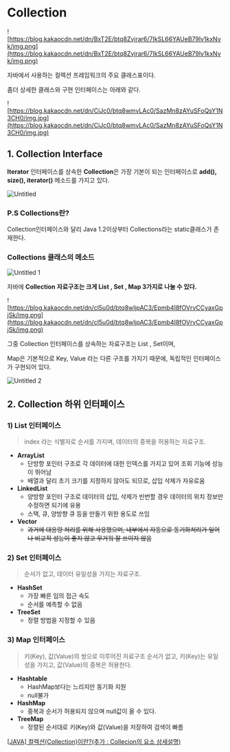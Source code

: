 # Collection

![https://blog.kakaocdn.net/dn/BxT2E/btq8Zvjrar6/7IkSL66YAUeB79lv1kxNvk/img.png](https://blog.kakaocdn.net/dn/BxT2E/btq8Zvjrar6/7IkSL66YAUeB79lv1kxNvk/img.png)

자바에서 사용하는 컬렉션 프레임워크의 주요 클래스표이다.

좀더 상세한 클래스와 구현 인터페이스는 아래와 같다.

![https://blog.kakaocdn.net/dn/CiJc0/btq8wmvLAc0/SazMn8zAYuSFoQsY1N3CH0/img.jpg](https://blog.kakaocdn.net/dn/CiJc0/btq8wmvLAc0/SazMn8zAYuSFoQsY1N3CH0/img.jpg)

## 1. Collection Interface

**Iterator** 인터페이스를 상속한 **Collection**은 가장 기본이 되는 인터페이스로 **add(), size(), iterator()** 메소드를 가지고 있다.

![Untitled](https://user-images.githubusercontent.com/55426397/180901004-0b1e4827-1a20-481b-bbcc-e0228c00eaa1.png)


### P.S Collections란?

Collection인터페이스와 달리 Java 1.2이상부터 Collections라는 static클래스가 존재한다.

### Collections 클래스의 메소드

![Untitled 1](https://user-images.githubusercontent.com/55426397/180901013-267dea70-ad77-4ee1-a439-35982ca7ee75.png)


자바에 **Collection** **자료구조는 크게 List , Set , Map 3가지로 나눌 수 있다.**

![https://blog.kakaocdn.net/dn/cl5u0d/btq8wljpAC3/Epmb4I8fOVrvCCyaxGpjSk/img.png](https://blog.kakaocdn.net/dn/cl5u0d/btq8wljpAC3/Epmb4I8fOVrvCCyaxGpjSk/img.png)

그중 Collection 인터페이스를 상속하는 자료구조는 List , Set이며,

Map은 기본적으로 Key, Value 라는 다른 구조를 가지기 때문에, 독립적인 인터페이스가 구현되어 있다.

![Untitled 2](https://user-images.githubusercontent.com/55426397/180901017-ab974d69-8155-4ef0-90fe-72332a017301.png)

## 2. Collection 하위 인터페이스

### **1) List 인터페이스**

> index 라는 식별자로 순서를 가지며, 데이터의 중복을 허용하는 자료구조.
> 
- **ArrayList**
    - 단방향 포인터 구조로 각 데이터에 대한 인덱스를 가지고 있어 조회 기능에 성능이 뛰어남
    - 배열과 달리 초기 크기를 지정하지 않아도 되므로, 삽입 삭제가 자유로움
- **LinkedList**
    - 양방향 포인터 구조로 데이터의 삽입, 삭제가 빈번할 경우 데이터의 위치 정보만 수정하면 되기에 유용
    - 스택, 큐, 양방향 큐 등을 만들기 위한 용도로 쓰임
- **Vector**
    - ~~과거에 대용량 처리를 위해 사용했으며, 내부에서 자동으로 동기화처리가 일어나 비교적 성능이 좋지 않고 무거워 잘 쓰이지 않음~~

### **2) Set 인터페이스**

> 순서가 없고, 데이터 유일성을 가지는 자료구조.
> 
- **HashSet**
    - 가장 빠른 임의 접근 속도
    - 순서를 예측할 수 없음
- **TreeSet**
    - 정렬 방법을 지정할 수 있음

### **3) Map 인터페이스**

> 키(Key), 값(Value)의 쌍으로 이루어진 자료구조
순서가 없고, 키(Key)는 유일성을 가지고, 값(Value)의 중복은 허용한다.
> 
- **Hashtable**
    - HashMap보다는 느리지만 동기화 지원
    - null불가
- **HashMap**
    - 중복과 순서가 허용되지 않으며 null값이 올 수 있다.
- **TreeMap**
    - 정렬된 순서대로 키(Key)와 값(Value)을 저장하여 검색이 빠름

[[JAVA] 컬렉션(Collection)이란?(추가 : Collecion의 요소 상세설명)](https://crazykim2.tistory.com/557)
